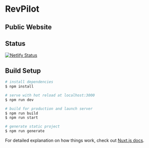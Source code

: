 # RevPilot
## Public Website

## Status

[![Netlify Status](https://api.netlify.com/api/v1/badges/272d50e2-d2b6-4630-8c6b-39d7f710044d/deploy-status)](https://app.netlify.com/sites/revpilot/deploys)


## Build Setup

```bash
# install dependencies
$ npm install

# serve with hot reload at localhost:3000
$ npm run dev

# build for production and launch server
$ npm run build
$ npm run start

# generate static project
$ npm run generate
```

For detailed explanation on how things work, check out [Nuxt.js docs](https://nuxtjs.org).
